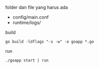 folder dan file yang harus ada
- config/main.conf
- runtime/logs/

build
```
go build -ldflags "-s -w" -o goapp *.go
```

run
```
./goapp start | run
```